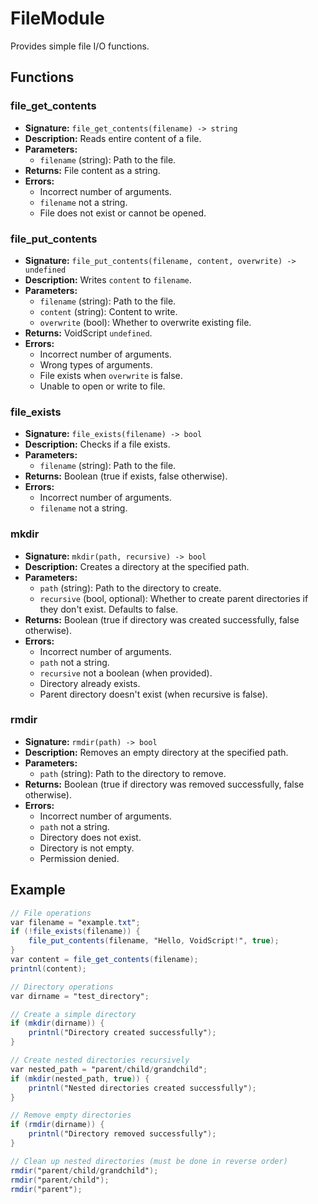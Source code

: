  # FileModule

 Provides simple file I/O functions.

 ## Functions

 ### file_get_contents

 - **Signature:** `file_get_contents(filename) -> string`
 - **Description:** Reads entire content of a file.
 - **Parameters:**
   - `filename` (string): Path to the file.
 - **Returns:** File content as a string.
 - **Errors:**
   - Incorrect number of arguments.
   - `filename` not a string.
   - File does not exist or cannot be opened.

 ### file_put_contents

 - **Signature:** `file_put_contents(filename, content, overwrite) -> undefined`
 - **Description:** Writes `content` to `filename`.
 - **Parameters:**
   - `filename` (string): Path to the file.
   - `content` (string): Content to write.
   - `overwrite` (bool): Whether to overwrite existing file.
 - **Returns:** VoidScript `undefined`.
 - **Errors:**
   - Incorrect number of arguments.
   - Wrong types of arguments.
   - File exists when `overwrite` is false.
   - Unable to open or write to file.

 ### file_exists

 - **Signature:** `file_exists(filename) -> bool`
 - **Description:** Checks if a file exists.
 - **Parameters:**
   - `filename` (string): Path to the file.
 - **Returns:** Boolean (true if exists, false otherwise).
 - **Errors:**
   - Incorrect number of arguments.
   - `filename` not a string.

 ### mkdir

 - **Signature:** `mkdir(path, recursive) -> bool`
 - **Description:** Creates a directory at the specified path.
 - **Parameters:**
   - `path` (string): Path to the directory to create.
   - `recursive` (bool, optional): Whether to create parent directories if they don't exist. Defaults to false.
 - **Returns:** Boolean (true if directory was created successfully, false otherwise).
 - **Errors:**
   - Incorrect number of arguments.
   - `path` not a string.
   - `recursive` not a boolean (when provided).
   - Directory already exists.
   - Parent directory doesn't exist (when recursive is false).

 ### rmdir

 - **Signature:** `rmdir(path) -> bool`
 - **Description:** Removes an empty directory at the specified path.
 - **Parameters:**
   - `path` (string): Path to the directory to remove.
 - **Returns:** Boolean (true if directory was removed successfully, false otherwise).
 - **Errors:**
   - Incorrect number of arguments.
   - `path` not a string.
   - Directory does not exist.
   - Directory is not empty.
   - Permission denied.

 ## Example

 ```vs
 // File operations
 var filename = "example.txt";
 if (!file_exists(filename)) {
     file_put_contents(filename, "Hello, VoidScript!", true);
 }
 var content = file_get_contents(filename);
 printnl(content);

 // Directory operations
 var dirname = "test_directory";
 
 // Create a simple directory
 if (mkdir(dirname)) {
     printnl("Directory created successfully");
 }
 
 // Create nested directories recursively
 var nested_path = "parent/child/grandchild";
 if (mkdir(nested_path, true)) {
     printnl("Nested directories created successfully");
 }
 
 // Remove empty directories
 if (rmdir(dirname)) {
     printnl("Directory removed successfully");
 }
 
 // Clean up nested directories (must be done in reverse order)
 rmdir("parent/child/grandchild");
 rmdir("parent/child");
 rmdir("parent");
 ```